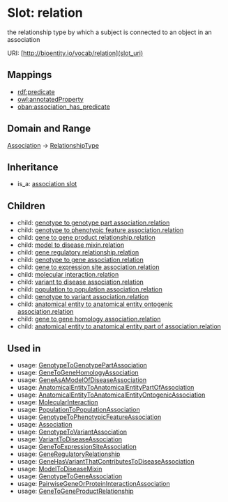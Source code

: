# Slot: relation


the relationship type by which a subject is connected to an object in an association

URI: [http://bioentity.io/vocab/relation](slot_uri)
## Mappings

 * [rdf:predicate](http://purl.obolibrary.org/obo/rdf_predicate)
 * [owl:annotatedProperty](http://purl.obolibrary.org/obo/owl_annotatedProperty)
 * [oban:association_has_predicate](http://purl.obolibrary.org/obo/oban_association_has_predicate)
## Domain and Range

[Association](Association.md) -> [RelationshipType](RelationshipType.md)
## Inheritance

 *  is_a: [association slot](association_slot.md)
## Children

 *  child: [genotype to genotype part association.relation](genotype_to_genotype_part_association_relation.md)
 *  child: [genotype to phenotypic feature association.relation](genotype_to_phenotypic_feature_association_relation.md)
 *  child: [gene to gene product relationship.relation](gene_to_gene_product_relationship_relation.md)
 *  child: [model to disease mixin.relation](model_to_disease_mixin_relation.md)
 *  child: [gene regulatory relationship.relation](gene_regulatory_relationship_relation.md)
 *  child: [genotype to gene association.relation](genotype_to_gene_association_relation.md)
 *  child: [gene to expression site association.relation](gene_to_expression_site_association_relation.md)
 *  child: [molecular interaction.relation](molecular_interaction_relation.md)
 *  child: [variant to disease association.relation](variant_to_disease_association_relation.md)
 *  child: [population to population association.relation](population_to_population_association_relation.md)
 *  child: [genotype to variant association.relation](genotype_to_variant_association_relation.md)
 *  child: [anatomical entity to anatomical entity ontogenic association.relation](anatomical_entity_to_anatomical_entity_ontogenic_association_relation.md)
 *  child: [gene to gene homology association.relation](gene_to_gene_homology_association_relation.md)
 *  child: [anatomical entity to anatomical entity part of association.relation](anatomical_entity_to_anatomical_entity_part_of_association_relation.md)
## Used in

 *  usage: [GenotypeToGenotypePartAssociation](GenotypeToGenotypePartAssociation.md)
 *  usage: [GeneToGeneHomologyAssociation](GeneToGeneHomologyAssociation.md)
 *  usage: [GeneAsAModelOfDiseaseAssociation](GeneAsAModelOfDiseaseAssociation.md)
 *  usage: [AnatomicalEntityToAnatomicalEntityPartOfAssociation](AnatomicalEntityToAnatomicalEntityPartOfAssociation.md)
 *  usage: [AnatomicalEntityToAnatomicalEntityOntogenicAssociation](AnatomicalEntityToAnatomicalEntityOntogenicAssociation.md)
 *  usage: [MolecularInteraction](MolecularInteraction.md)
 *  usage: [PopulationToPopulationAssociation](PopulationToPopulationAssociation.md)
 *  usage: [GenotypeToPhenotypicFeatureAssociation](GenotypeToPhenotypicFeatureAssociation.md)
 *  usage: [Association](Association.md)
 *  usage: [GenotypeToVariantAssociation](GenotypeToVariantAssociation.md)
 *  usage: [VariantToDiseaseAssociation](VariantToDiseaseAssociation.md)
 *  usage: [GeneToExpressionSiteAssociation](GeneToExpressionSiteAssociation.md)
 *  usage: [GeneRegulatoryRelationship](GeneRegulatoryRelationship.md)
 *  usage: [GeneHasVariantThatContributesToDiseaseAssociation](GeneHasVariantThatContributesToDiseaseAssociation.md)
 *  usage: [ModelToDiseaseMixin](ModelToDiseaseMixin.md)
 *  usage: [GenotypeToGeneAssociation](GenotypeToGeneAssociation.md)
 *  usage: [PairwiseGeneOrProteinInteractionAssociation](PairwiseGeneOrProteinInteractionAssociation.md)
 *  usage: [GeneToGeneProductRelationship](GeneToGeneProductRelationship.md)
